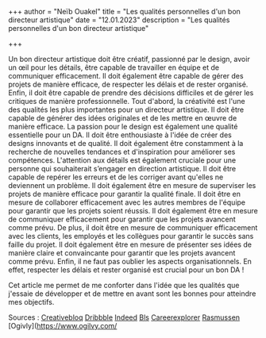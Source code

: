 +++
author = "Neïb Ouakel"
title = "Les qualités personnelles d'un bon directeur artistique"
date = "12.01.2023"
description = "Les qualités personnelles d'un bon directeur artistique"

+++

<!--more-->
Un bon directeur artistique doit être créatif, passionné par le design, avoir un œil pour les détails, être capable de travailler en équipe et de communiquer efficacement. Il doit également être capable de gérer des projets de manière efficace, de respecter les délais et de rester organisé. Enfin, il doit être capable de prendre des décisions difficiles et de gérer les critiques de manière professionnelle. Tout d'abord, la créativité est l'une des qualités les plus importantes pour un directeur artistique. Il doit être capable de générer des idées originales et de les mettre en œuvre de manière efficace. La passion pour le design est également une qualité essentielle pour un DA. Il doit être enthousiaste à l'idée de créer des designs innovants et de qualité. Il doit également être constamment à la recherche de nouvelles tendances et d'inspiration pour améliorer ses compétences. L'attention aux détails est également cruciale pour une personne qui souhaiterait s’engager en direction artistique. Il doit être capable de repérer les erreurs et de les corriger avant qu'elles ne deviennent un problème. Il doit également être en mesure de superviser les projets de manière efficace pour garantir la qualité finale. Il doit être en mesure de collaborer efficacement avec les autres membres de l'équipe pour garantir que les projets soient réussis. Il doit également être en mesure de communiquer efficacement pour garantir que les projets avancent comme prévu. De plus, il doit être en mesure de communiquer efficacement avec les clients, les employés et les collègues pour garantir le succès sans faille du projet. Il doit également être en mesure de présenter ses idées de manière claire et convaincante pour garantir que les projets avancent comme prévu. Enfin, il ne faut pas oublier les aspects organisationnels. En effet, respecter les délais et  rester organisé est crucial pour un bon DA !

Cet article me permet de me conforter dans l'idée que les qualités que j'essaie de développer et de mettre en avant sont les bonnes pour atteindre mes objectifs.


Sources : 
[Creativebloq](https://www.creativebloq.com/career/art-director-11121180)
[Dribbble](https://dribbble.com/resources/how-to-become-an-art-director#:~:text=Art%20Director%20Job%20Description,and%20other%20collaborative%20creative%20projects.)
[Indeed](https://www.indeed.com/career-advice/career-development/how-to-become-an-art-director)
[Bls](https://www.bls.gov/ooh/arts-and-design/art-directors.htm)
[Careerexplorer](https://www.careerexplorer.com/careers/art-director/how-to-become/)
[Rasmussen](https://www.rasmussen.edu/degrees/design/blog/creative-director-versus-art-director/)
[Ogivly](https://www.ogilvy.com/